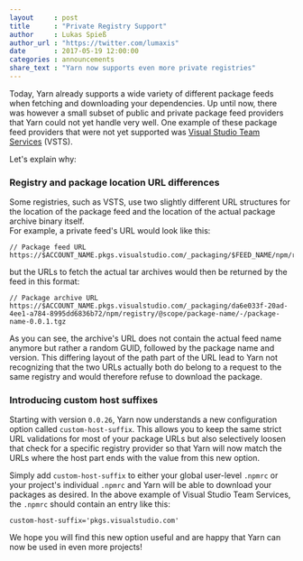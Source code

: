 ```yaml
---
layout     : post
title      : "Private Registry Support"
author     : Lukas Spieß
author_url : "https://twitter.com/lumaxis"
date       : 2017-05-19 12:00:00
categories : announcements
share_text : "Yarn now supports even more private registries"
---
```



Today, Yarn already supports a wide variety of different package feeds when fetching and downloading your dependencies. Up until now, there was however a small subset of public and private package feed providers that Yarn could not yet handle very well. One example of these package feed providers that were not yet supported was [Visual Studio Team Services](https://www.visualstudio.com/team-services/) (VSTS).

Let's explain why:

### Registry and package location URL differences

Some registries, such as VSTS, use two slightly different URL structures for the location of the package feed and the location of the actual package archive binary itself.  
For example, a private feed's URL would look like this:

```
// Package feed URL
https://$ACCOUNT_NAME.pkgs.visualstudio.com/_packaging/$FEED_NAME/npm/registry
```

but the URLs to fetch the actual tar archives would then be returned by the feed in this format:

```
// Package archive URL
https://$ACCOUNT_NAME.pkgs.visualstudio.com/_packaging/da6e033f-20ad-4ee1-a784-8995dd6836b72/npm/registry/@scope/package-name/-/package-name-0.0.1.tgz
```

As you can see, the archive's URL does not contain the actual feed name anymore but rather a random GUID, followed by the package name and version. This differing layout of the path part of the URL lead to Yarn not recognizing that the two URLs actually both do belong to a request to the same registry and would therefore refuse to download the package.

### Introducing custom host suffixes

Starting with version `0.0.26`, Yarn now understands a new configuration option called `custom-host-suffix`. This allows you to keep the same strict URL validations for most of your package URLs but also selectively loosen that check for a specific registry provider so that Yarn will now match the URLs where the host part ends with the value from this new option.

Simply add `custom-host-suffix` to either your global user-level `.npmrc` or your project's individual `.npmrc` and Yarn will be able to download your packages as desired.
In the above example of Visual Studio Team Services, the `.npmrc` should contain an entry like this:

```
custom-host-suffix='pkgs.visualstudio.com'
```

We hope you will find this new option useful and are happy that Yarn can now be used in even more projects!
